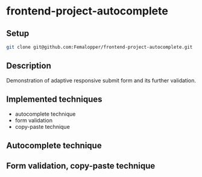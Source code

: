 # frontend-project-autocomplete

## Setup

```sh
git clone git@github.com:Femalopper/frontend-project-autocomplete.git
```

## Description

Demonstration of adaptive responsive submit form and its further validation.

## Implemented techniques

- autocomplete technique
- form validation
- copy-paste technique

## Autocomplete technique

## Form validation, copy-paste technique
